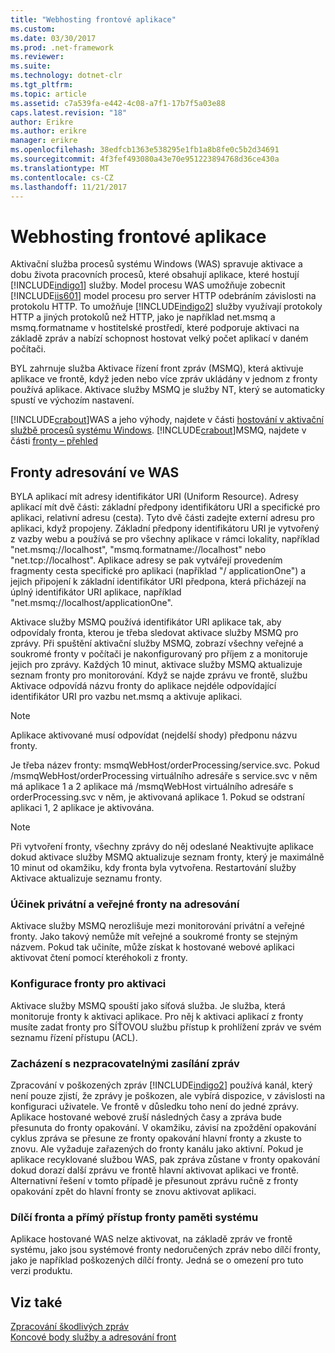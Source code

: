 ```yaml
---
title: "Webhosting frontové aplikace"
ms.custom: 
ms.date: 03/30/2017
ms.prod: .net-framework
ms.reviewer: 
ms.suite: 
ms.technology: dotnet-clr
ms.tgt_pltfrm: 
ms.topic: article
ms.assetid: c7a539fa-e442-4c08-a7f1-17b7f5a03e88
caps.latest.revision: "18"
author: Erikre
ms.author: erikre
manager: erikre
ms.openlocfilehash: 38edfcb1363e538295e1fb1a8b8fe0c5b2d34691
ms.sourcegitcommit: 4f3fef493080a43e70e951223894768d36ce430a
ms.translationtype: MT
ms.contentlocale: cs-CZ
ms.lasthandoff: 11/21/2017
---
```

# <a name="web-hosting-a-queued-application"></a>Webhosting frontové aplikace
Aktivační služba procesů systému Windows (WAS) spravuje aktivace a dobu života pracovních procesů, které obsahují aplikace, které hostují [!INCLUDE[indigo1](../../../../includes/indigo1-md.md)] služby. Model procesu WAS umožňuje zobecnit [!INCLUDE[iis601](../../../../includes/iis601-md.md)] model procesu pro server HTTP odebráním závislosti na protokolu HTTP. To umožňuje [!INCLUDE[indigo2](../../../../includes/indigo2-md.md)] služby využívají protokoly HTTP a jiných protokolů než HTTP, jako je například net.msmq a msmq.formatname v hostitelské prostředí, které podporuje aktivaci na základě zpráv a nabízí schopnost hostovat velký počet aplikací v daném počítači.  
  
 BYL zahrnuje služba Aktivace řízení front zpráv (MSMQ), která aktivuje aplikace ve frontě, když jeden nebo více zpráv ukládány v jednom z fronty používá aplikace. Aktivace služby MSMQ je služby NT, který se automaticky spustí ve výchozím nastavení.  
  
 [!INCLUDE[crabout](../../../../includes/crabout-md.md)]WAS a jeho výhody, najdete v části [hostování v aktivační službě procesů systému Windows](../../../../docs/framework/wcf/feature-details/hosting-in-windows-process-activation-service.md). [!INCLUDE[crabout](../../../../includes/crabout-md.md)]MSMQ, najdete v části [fronty – přehled](../../../../docs/framework/wcf/feature-details/queues-overview.md)  
  
## <a name="queue-addressing-in-was"></a>Fronty adresování ve WAS  
 BYLA aplikací mít adresy identifikátor URI (Uniform Resource). Adresy aplikací mít dvě části: základní předpony identifikátoru URI a specifické pro aplikaci, relativní adresu (cesta). Tyto dvě části zadejte externí adresu pro aplikaci, když propojeny. Základní předpony identifikátoru URI je vytvořený z vazby webu a používá se pro všechny aplikace v rámci lokality, například "net.msmq://localhost", "msmq.formatname://localhost" nebo "net.tcp://localhost". Aplikace adresy se pak vytvářejí provedením fragmenty cesta specifické pro aplikaci (například "/ applicationOne") a jejich připojení k základní identifikátor URI předpona, která přicházejí na úplný identifikátor URI aplikace, například "net.msmq://localhost/applicationOne".  
  
 Aktivace služby MSMQ používá identifikátor URI aplikace tak, aby odpovídaly fronta, kterou je třeba sledovat aktivace služby MSMQ pro zprávy. Při spuštění aktivační služby MSMQ, zobrazí všechny veřejné a soukromé fronty v počítači je nakonfigurovaný pro příjem z a monitoruje jejich pro zprávy. Každých 10 minut, aktivace služby MSMQ aktualizuje seznam fronty pro monitorování. Když se najde zprávu ve frontě, službu Aktivace odpovídá názvu fronty do aplikace nejdéle odpovídající identifikátor URI pro vazbu net.msmq a aktivuje aplikaci.  
  
> [!NOTE]
>  Aplikace aktivované musí odpovídat (nejdelší shody) předponu názvu fronty.  
  
 Je třeba název fronty: msmqWebHost/orderProcessing/service.svc. Pokud /msmqWebHost/orderProcessing virtuálního adresáře s service.svc v něm má aplikace 1 a 2 aplikace má /msmqWebHost virtuálního adresáře s orderProcessing.svc v něm, je aktivovaná aplikace 1. Pokud se odstraní aplikaci 1, 2 aplikace je aktivována.  
  
> [!NOTE]
>  Při vytvoření fronty, všechny zprávy do něj odeslané Neaktivujte aplikace dokud aktivace služby MSMQ aktualizuje seznam fronty, který je maximálně 10 minut od okamžiku, kdy fronta byla vytvořena. Restartování služby Aktivace aktualizuje seznamu fronty.  
  
### <a name="the-effect-of-private-and-public-queues-on-addressing"></a>Účinek privátní a veřejné fronty na adresování  
 Aktivace služby MSMQ nerozlišuje mezi monitorování privátní a veřejné fronty. Jako takový nemůže mít veřejné a soukromé fronty se stejným názvem. Pokud tak učiníte, může získat k hostované webové aplikaci aktivovat čtení pomocí kteréhokoli z fronty.  
  
### <a name="queue-configuration-for-activation"></a>Konfigurace fronty pro aktivaci  
 Aktivace služby MSMQ spouští jako síťová služba. Je služba, která monitoruje fronty k aktivaci aplikace. Pro něj k aktivaci aplikací z fronty musíte zadat fronty pro SÍŤOVOU službu přístup k prohlížení zpráv ve svém seznamu řízení přístupu (ACL).  
  
### <a name="poison-messaging"></a>Zacházení s nezpracovatelnými zasílání zpráv  
 Zpracování v poškozených zpráv [!INCLUDE[indigo2](../../../../includes/indigo2-md.md)] používá kanál, který není pouze zjistí, že zprávy je poškozen, ale vybírá dispozice, v závislosti na konfiguraci uživatele. Ve frontě v důsledku toho není do jedné zprávy. Aplikace hostované webové zruší následných časy a zpráva bude přesunuta do fronty opakování. V okamžiku, závisí na zpoždění opakování cyklus zpráva se přesune ze fronty opakování hlavní fronty a zkuste to znovu. Ale vyžaduje zařazených do fronty kanálu jako aktivní. Pokud je aplikace recyklované službou WAS, pak zpráva zůstane v fronty opakování dokud dorazí další zprávu ve frontě hlavní aktivovat aplikaci ve frontě. Alternativní řešení v tomto případě je přesunout zprávu ručně z fronty opakování zpět do hlavní fronty se znovu aktivovat aplikaci.  
  
### <a name="subqueue-and-system-queue-caveat"></a>Dílčí fronta a přímý přístup fronty paměti systému  
 Aplikace hostované WAS nelze aktivovat, na základě zpráv ve frontě systému, jako jsou systémové fronty nedoručených zpráv nebo dílčí fronty, jako je například poškozených dílčí fronty. Jedná se o omezení pro tuto verzi produktu.  
  
## <a name="see-also"></a>Viz také  
 [Zpracování škodlivých zpráv](../../../../docs/framework/wcf/feature-details/poison-message-handling.md)  
 [Koncové body služby a adresování front](../../../../docs/framework/wcf/feature-details/service-endpoints-and-queue-addressing.md)
